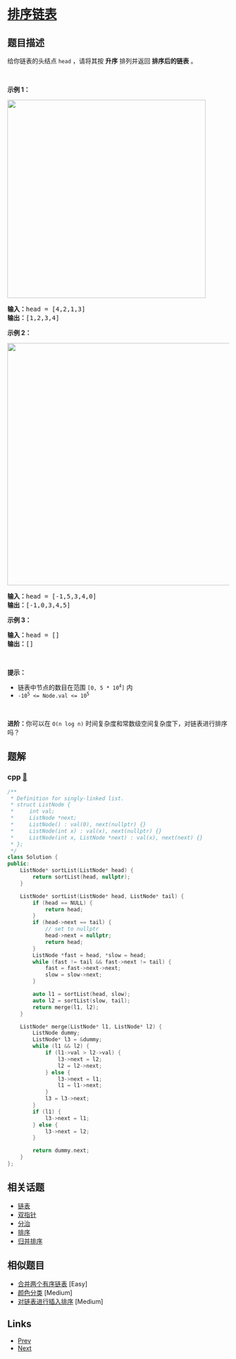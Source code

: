 
# [排序链表](https://leetcode-cn.com/problems/sort-list)

## 题目描述

<p>给你链表的头结点&nbsp;<code>head</code>&nbsp;，请将其按 <strong>升序</strong> 排列并返回 <strong>排序后的链表</strong> 。</p>

<ul>
</ul>

<p>&nbsp;</p>

<p><strong>示例 1：</strong></p>
<img alt="" src="https://assets.leetcode.com/uploads/2020/09/14/sort_list_1.jpg" style="width: 450px;" />
<pre>
<b>输入：</b>head = [4,2,1,3]
<b>输出：</b>[1,2,3,4]
</pre>

<p><strong>示例 2：</strong></p>
<img alt="" src="https://assets.leetcode.com/uploads/2020/09/14/sort_list_2.jpg" style="width: 550px;" />
<pre>
<b>输入：</b>head = [-1,5,3,4,0]
<b>输出：</b>[-1,0,3,4,5]
</pre>

<p><strong>示例 3：</strong></p>

<pre>
<b>输入：</b>head = []
<b>输出：</b>[]
</pre>

<p>&nbsp;</p>

<p><b>提示：</b></p>

<ul>
	<li>链表中节点的数目在范围&nbsp;<code>[0, 5 * 10<sup>4</sup>]</code>&nbsp;内</li>
	<li><code>-10<sup>5</sup>&nbsp;&lt;= Node.val &lt;= 10<sup>5</sup></code></li>
</ul>

<p>&nbsp;</p>

<p><b>进阶：</b>你可以在&nbsp;<code>O(n&nbsp;log&nbsp;n)</code> 时间复杂度和常数级空间复杂度下，对链表进行排序吗？</p>


## 题解

### cpp [🔗](sort-list.cpp) 
```cpp
/**
 * Definition for singly-linked list.
 * struct ListNode {
 *     int val;
 *     ListNode *next;
 *     ListNode() : val(0), next(nullptr) {}
 *     ListNode(int x) : val(x), next(nullptr) {}
 *     ListNode(int x, ListNode *next) : val(x), next(next) {}
 * };
 */
class Solution {
public:
    ListNode* sortList(ListNode* head) {
        return sortList(head, nullptr);
    }

    ListNode* sortList(ListNode* head, ListNode* tail) {
        if (head == NULL) {
            return head;
        }
        if (head->next == tail) {
            // set to nullptr
            head->next = nullptr;
            return head;
        }
        ListNode *fast = head, *slow = head;
        while (fast != tail && fast->next != tail) {
            fast = fast->next->next;
            slow = slow->next;
        }

        auto l1 = sortList(head, slow);
        auto l2 = sortList(slow, tail);
        return merge(l1, l2);
    }

    ListNode* merge(ListNode* l1, ListNode* l2) {
        ListNode dummy;
        ListNode* l3 = &dummy;
        while (l1 && l2) {
            if (l1->val > l2->val) {
                l3->next = l2;
                l2 = l2->next;
            } else {
                l3->next = l1;
                l1 = l1->next;
            }
            l3 = l3->next;
        }
        if (l1) {
            l3->next = l1;
        } else {
            l3->next = l2;
        }

        return dummy.next;
    }
};
```


## 相关话题

- [链表](../../tags/linked-list.md) 
- [双指针](../../tags/two-pointers.md) 
- [分治](../../tags/divide-and-conquer.md) 
- [排序](../../tags/sorting.md) 
- [归并排序](../../tags/merge-sort.md) 


## 相似题目

- [合并两个有序链表](../merge-two-sorted-lists/README.md)  [Easy] 
- [颜色分类](../sort-colors/README.md)  [Medium] 
- [对链表进行插入排序](../insertion-sort-list/README.md)  [Medium] 


## Links

- [Prev](../insertion-sort-list/README.md) 
- [Next](../evaluate-reverse-polish-notation/README.md) 

